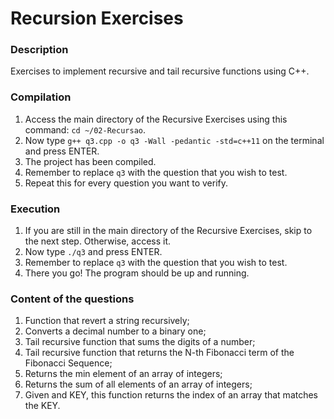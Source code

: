 Recursion Exercises
===================


### Description

Exercises to implement recursive and tail recursive functions using C++.


### Compilation

1. Access the main directory of the Recursive Exercises using this command: `cd ~/02-Recursao`.
2. Now type `g++ q3.cpp -o q3 -Wall -pedantic -std=c++11` on the terminal and press ENTER.
3. The project has been compiled.
4. Remember to replace `q3` with the question that you wish to test.
5. Repeat this for every question you want to verify.


### Execution

1. If you are still in the main directory of the Recursive Exercises, skip to the next step. Otherwise, access it.
2. Now type `./q3` and press ENTER.
3. Remember to replace `q3` with the question that you wish to test.
4. There you go! The program should be up and running.


### Content of the questions

1. Function that revert a string recursively;
2. Converts a decimal number to a binary one;
3. Tail recursive function that sums the digits of a number;
4. Tail recursive function that returns the N-th Fibonacci term of the Fibonacci Sequence;
5. Returns the min element of an array of integers;
6. Returns the sum of all elements of an array of integers;
7. Given and KEY, this function returns the index of an array that matches the KEY.
